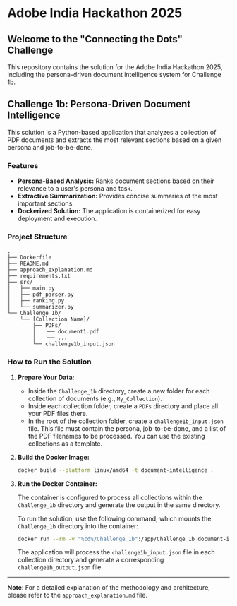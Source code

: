 # Adobe India Hackathon 2025

## Welcome to the "Connecting the Dots" Challenge

This repository contains the solution for the Adobe India Hackathon 2025, including the persona-driven document intelligence system for Challenge 1b.

## Challenge 1b: Persona-Driven Document Intelligence

This solution is a Python-based application that analyzes a collection of PDF documents and extracts the most relevant sections based on a given persona and job-to-be-done.

### Features

-   **Persona-Based Analysis:** Ranks document sections based on their relevance to a user's persona and task.
-   **Extractive Summarization:** Provides concise summaries of the most important sections.
-   **Dockerized Solution:** The application is containerized for easy deployment and execution.

### Project Structure

```
.
├── Dockerfile
├── README.md
├── approach_explanation.md
├── requirements.txt
├── src/
│   ├── main.py
│   ├── pdf_parser.py
│   ├── ranking.py
│   └── summarizer.py
└── Challenge_1b/
    └── [Collection Name]/
        ├── PDFs/
        │   ├── document1.pdf
        │   └── ...
        └── challenge1b_input.json
```

### How to Run the Solution

1.  **Prepare Your Data:**

    -   Inside the `Challenge_1b` directory, create a new folder for each collection of documents (e.g., `My_Collection`).
    -   Inside each collection folder, create a `PDFs` directory and place all your PDF files there.
    -   In the root of the collection folder, create a `challenge1b_input.json` file. This file must contain the persona, job-to-be-done, and a list of the PDF filenames to be processed. You can use the existing collections as a template.

2.  **Build the Docker Image:**

    ```bash
    docker build --platform linux/amd64 -t document-intelligence .
    ```

3.  **Run the Docker Container:**

    The container is configured to process all collections within the `Challenge_1b` directory and generate the output in the same directory.

    To run the solution, use the following command, which mounts the `Challenge_1b` directory into the container:

    ```bash
    docker run --rm -v "%cd%/Challenge_1b":/app/Challenge_1b document-intelligence
    ```

    The application will process the `challenge1b_input.json` file in each collection directory and generate a corresponding `challenge1b_output.json` file.

---

**Note**: For a detailed explanation of the methodology and architecture, please refer to the `approach_explanation.md` file.
